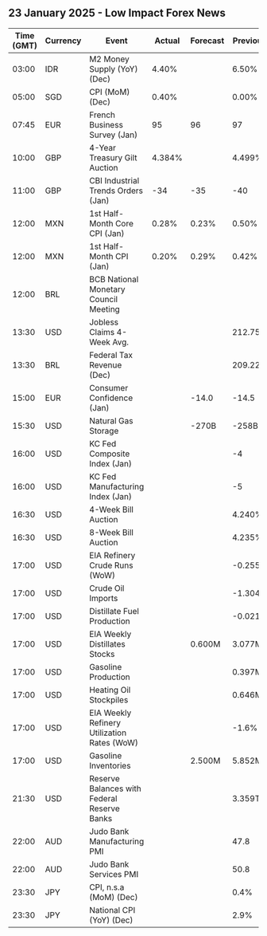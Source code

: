 ## 23 January 2025 - Low Impact Forex News

| Time (GMT) | Currency | Event | Actual | Forecast | Previous |
|------|----------|-------|--------|----------|----------|
| 03:00 | IDR | M2 Money Supply (YoY) (Dec) | 4.40% |  | 6.50% |
| 05:00 | SGD | CPI (MoM) (Dec) | 0.40% |  | 0.00% |
| 07:45 | EUR | French Business Survey (Jan) | 95 | 96 | 97 |
| 10:00 | GBP | 4-Year Treasury Gilt Auction | 4.384% |  | 4.499% |
| 11:00 | GBP | CBI Industrial Trends Orders (Jan) | -34 | -35 | -40 |
| 12:00 | MXN | 1st Half-Month Core CPI (Jan) | 0.28% | 0.23% | 0.50% |
| 12:00 | MXN | 1st Half-Month CPI (Jan) | 0.20% | 0.29% | 0.42% |
| 12:00 | BRL | BCB National Monetary Council Meeting |  |  |  |
| 13:30 | USD | Jobless Claims 4-Week Avg. |  |  | 212.75K |
| 13:30 | BRL | Federal Tax Revenue (Dec) |  |  | 209.22B |
| 15:00 | EUR | Consumer Confidence (Jan) |  | -14.0 | -14.5 |
| 15:30 | USD | Natural Gas Storage |  | -270B | -258B |
| 16:00 | USD | KC Fed Composite Index (Jan) |  |  | -4 |
| 16:00 | USD | KC Fed Manufacturing Index (Jan) |  |  | -5 |
| 16:30 | USD | 4-Week Bill Auction |  |  | 4.240% |
| 16:30 | USD | 8-Week Bill Auction |  |  | 4.235% |
| 17:00 | USD | EIA Refinery Crude Runs (WoW) |  |  | -0.255M |
| 17:00 | USD | Crude Oil Imports |  |  | -1.304M |
| 17:00 | USD | Distillate Fuel Production |  |  | -0.021M |
| 17:00 | USD | EIA Weekly Distillates Stocks |  | 0.600M | 3.077M |
| 17:00 | USD | Gasoline Production |  |  | 0.397M |
| 17:00 | USD | Heating Oil Stockpiles |  |  | 0.646M |
| 17:00 | USD | EIA Weekly Refinery Utilization Rates (WoW) |  |  | -1.6% |
| 17:00 | USD | Gasoline Inventories |  | 2.500M | 5.852M |
| 21:30 | USD | Reserve Balances with Federal Reserve Banks |  |  | 3.359T |
| 22:00 | AUD | Judo Bank Manufacturing PMI |  |  | 47.8 |
| 22:00 | AUD | Judo Bank Services PMI |  |  | 50.8 |
| 23:30 | JPY | CPI, n.s.a (MoM) (Dec) |  |  | 0.4% |
| 23:30 | JPY | National CPI (YoY) (Dec) |  |  | 2.9% |

